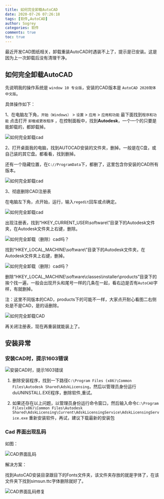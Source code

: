 ```yaml
---
title: 如何完全卸载AutoCAD
date: 2020-07-26 07:26:18
tags: [软件,AutoCAD]
author: Sogrey
categories: 软件
comments: true
toc: true
---
```


最近开发CAD图纸相关，卸载重装AutoCAD时遇装不上了，提示是已安装。这是因为上一次卸载后没有清理干净。

<!--more-->

## 如何完全卸载AutoCAD

先说明我的操作系统是 `window 10 专业版`，安装的CAD版本是 `AutoCAD 2020简体中文版`。

具体操作如下：

1、在电脑左下角，`开始（Windows）` > `设置` > `应用` > `应用和功能` 最下面找到`程序和功能` 点击打开 `卸载或更改程序` ，在控制面板中，找到**Autodesk**，一个一个的只要是能卸载的，都卸载掉。

![如何完全卸载cad](https://gitee.com/Sogrey/gitee-cdn/raw/master/imgs/TIM-20200726081959.png)

2、打开桌面我的电脑，找到AUTOCAD安装的文件夹，删掉。一般是在C盘，或自己装的其它盘。都看看，找到删掉。

还有一个隐藏位置，在`C://ProgramData`下，都删了，这里包含你安装的CAD所有版本。

![如何完全卸载cad](https://gitee.com/Sogrey/gitee-cdn/raw/master/imgs/TIM-20200726082227.png)

3、彻底删除CAD注册表

在电脑左下角，点开始，运行，输入`regedit`回车或点确定。

![如何完全卸载cad](https://gitee.com/Sogrey/gitee-cdn/raw/master/imgs/TIM-20200726082331.png)

出现注册表，找到“HKEY_CURRENT_USER\software\”目录下的Autodesk文件夹，在Autodesk文件夹上右键，删除。

![如何完全卸载（删除）cad吗？](https://gitee.com/Sogrey/gitee-cdn/raw/master/imgs/TIM-20200726082552.png)

找到“HKEY_LOCAL_MACHINE\software\”目录下的Autodesk文件夹，在Autodesk文件夹上右键，删掉。

![如何完全卸载（删除）cad吗？](https://gitee.com/Sogrey/gitee-cdn/raw/master/imgs/TIM-20200726082659.png)

删除“HKEY_LOCAL_MACHINE\software\classes\installer\products”目录下的挨个找一遍，一般会出现开头和尾号一样的几条在一起，看右边是否有`AutoCAD`字样，有就删掉。

注：这里不同版本的CAD，products下的可能不一样，大家点开耐心看图二右侧处是不是CAD，是的话删除。

![如何完全卸载CAD](https://gitee.com/Sogrey/gitee-cdn/raw/master/imgs/TIM-20200726082817.png)

再关闭注册表，现在再重装就能装上了。

## 安装异常

### 安装CAD时，提示1603错误

![安装CAD时，提示1603错误](https://gitee.com/Sogrey/gitee-cdn/raw/master/imgs/autocad-error-1603.png)

1. 删除安装程序，找到一下路径`C:\Program Files (x86)\Common Files\Autodesk Shared\AdskLicensing`，然后以管理员身份运行duUNINSTALL.EXE程序，删除软件,重试。

2. 如果还存在以上问题，以管理员身份运行命令窗口，然后输入命令`C:\Program Files(x86)\Common Files\Autodesk Shared\AdskLicensing\Current\AdskLicensingService\AdskLicensingService.exe` 重新安装软件，再试，建议下载最新的安装包

### Cad 界面出现乱码

如图：

![CAD界面乱码](https://gitee.com/Sogrey/gitee-cdn/raw/master/imgs/CAD界面乱码.png)

解决方案：

找到AutoCAD安装目录跟目下的Fonts文件夹，该文件夹存放的就是字体了，在该文件夹下找到simsun.ttc字体删除就好了。

![CAD界面乱码修复](https://gitee.com/Sogrey/gitee-cdn/raw/master/imgs/CAD界面乱码修复.png)